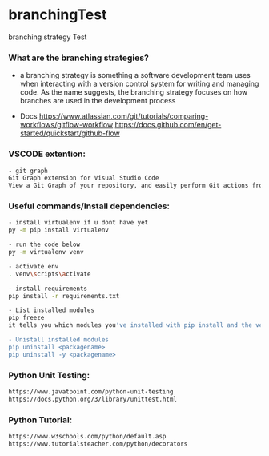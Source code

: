 # branchingTest
branching strategy Test

### What are the branching strategies?
- a branching strategy is something a software development team uses when interacting with a version control system for writing and managing code. 
As the name suggests, the branching strategy focuses on how branches are used in the development process

- Docs
https://www.atlassian.com/git/tutorials/comparing-workflows/gitflow-workflow
https://docs.github.com/en/get-started/quickstart/github-flow


### VSCODE extention: 

```sh
- git graph
Git Graph extension for Visual Studio Code
View a Git Graph of your repository, and easily perform Git actions from the graph.
```

### Useful commands/Install dependencies:  

```sh
- install virtualenv if u dont have yet
py -m pip install virtualenv

- run the code below
py -m virtualenv venv

- activate env
. venv\scripts\activate

- install requirements
pip install -r requirements.txt

- List installed modules
pip freeze
it tells you which modules you've installed with pip install and the versions of these modules that you are currently have installed on your computer

- Unistall installed modules
pip uninstall <packagename>
pip uninstall -y <packagename>


```
### Python Unit Testing:  

```sh
https://www.javatpoint.com/python-unit-testing
https://docs.python.org/3/library/unittest.html

```
### Python Tutorial:  

```sh
https://www.w3schools.com/python/default.asp
https://www.tutorialsteacher.com/python/decorators
```
